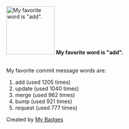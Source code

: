<img src="https://my-badges.github.io/my-badges/favorite-word.png" alt="My favorite word is &quot;add&quot;." title="My favorite word is &quot;add&quot;." width="128">
<strong>My favorite word is &quot;add&quot;.</strong>
<br><br>

My favorite commit message words are:

1. add (used 1205 times)
2. update (used 1040 times)
3. merge (used 962 times)
4. bump (used 921 times)
5. request (used 777 times)


Created by <a href="https://github.com/my-badges/my-badges">My Badges</a>